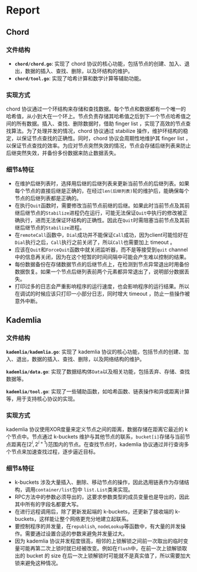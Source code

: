 # Report

## Chord

### 文件结构

- **`chord/chord.go`**: 实现了 chord 协议的核心功能，包括节点的创建、加入、退出，数据的插入、查找、删除，以及环结构的维护。
- **`chord/tool.go`**: 实现了哈希计算和数学计算等辅助功能。

### 实现方式

chord 协议通过一个环结构来存储和查找数据。每个节点和数据都有一个唯一的哈希值，从小到大在一个环上。节点负责存储其哈希值之后到下一个节点哈希值之间的所有数据。插入、查找、删除数据时，借助 finger list ，实现了高效的节点查找算法。为了处理并发的情况，chord 协议通过 stabilize 操作，维护环结构的稳定，以保证节点查找的正确性。同时，chord 协议会周期性地维护其 finger list ，以保证节点查找的效率。为应对节点突然失效的情况，节点会存储后继列表来防止后继突然失效，并备份多份数据来防止数据丢失。

### 细节&特征

* 在维护后继列表时，选择用后继的后继列表来更新当前节点的后继列表。如果每个节点的直接后继是正确的，在经过`len(后继列表)`轮的维护后，能确保每个节点的后继列表都是正确的。
* 在执行`Quit`函数时，需要修改当前节点前继的后继。如果此时当前节点及其前继后继节点的`Stabilize`进程仍在运行，可能无法保证`Quit`中执行的修改被正确执行，进而无法保证环结构的正确性。因此在`Quit`时需阻塞当前节点及其前继后继节点的`Stabilize`进程。
* 在`remoteCall`函数中，`Dial`成功并不能保证`Call`成功，因为client可能恰好在`Dial`执行之后，`Call`执行之前关闭了，所以`Call`也需要加上 timeout 。
* 应该在`Quit`和`ForceQuit`函数中就关闭监听器，而不是等接受到`quit` channel 中的信息再关闭，因为在这个短暂的时间间隔中可能会产生难以控制的结果。
* 每份数据备份在存储数据节点的后继节点上，在检测到节点异常退出时用备份数据恢复。如果一个节点后继列表前两个元素都异常退出了，说明部分数据丢失。
* 打印过多的日志会严重影响程序的运行速度，也会影响程序的运行结果。所以在调试的时候应该只打印一小部分日志，同时增大 timeout ，防止一些操作被意外中断。

## Kademlia

### 文件结构

**`kademlia/kademlia.go`**: 实现了 kademlia 协议的核心功能，包括节点的创建、加入、退出，数据的插入、查找、删除，以及网络结构的维护。

**`kademlia/data.go`**: 实现了数据结构体`Data`以及相关功能，包括丢弃、存储、查找数据等。

**`kademlia/tool.go`**: 实现了一些辅助函数，如哈希函数、链表操作和异或距离计算等，用于支持核心协议的实现。

### 实现方式

kademlia 协议使用XOR度量来定义节点之间的距离，数据存储在距离它最近的 k 个节点中。节点通过 k-buckets 维护与其他节点的联系，`bucket[i]`存储与当前节点距离在$\left[2^i, 2^{i + 1}\right)$范围内的节点。在查找节点时，kademlia 协议通过并行查询多个节点来加速查找过程，逐步逼近目标。

### 细节&特征

* k-buckets 涉及大量插入、删除、移动节点的操作，因此选用链表作为存储结构，调用`container/list`包中 `list.List`类来实现。
* RPC方法中的参数必须导出的，这要求参数类型的成员变量也是导出的，因此其中所有的字段名都要大写。
* 在进行远程调用后，除了更新发起端的 k-buckets，还更新了接收端的 k-buckets，这样能让整个网络更充分地建立起联系。
* 要控制程序的并发量，在`republish`, `nodeLookup`等函数中，有大量的并发操作。需要通过设置合适的参数来避免并发量过大。
* 因为 kademlia 协议并发程度很高，相邻的上锁解锁之间前一次取出的临时变量可能再第二次上锁时就已经被改变。例如在`flush`中，在前一次上锁解锁取出的 bucket 的 size 在后一次上锁解锁时可能就不是真实值了，所以需要加大锁来避免这种情况。